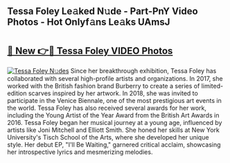 ## Tessa Foley Le𝚊ked N𝚞de - Part-PnY Video Photos - Hot Onlyf𝚊ns Le𝚊ks UAmsJ

# <h2><a href="http://ab46095.deff.icu/?id=Tessa+Foley">🔗 New 👉🔴 Tessa Foley VIDEO Photos</a></h2>

[![Tessa Foley N𝚞des](https://i.imgur.com/rIISA9y.gif)](http://ab46095.deff.icu/?id=Tessa+Foley)
Since her breakthrough exhibition, Tessa Foley has collaborated with several high-profile artists and organizations. In 2017, she worked with the British fashion brand Burberry to create a series of limited-edition scarves inspired by her artwork. In 2018, she was invited to participate in the Venice Biennale, one of the most prestigious art events in the world. Tessa Foley has also received several awards for her work, including the Young Artist of the Year Award from the British Art Awards in 2016. Tessa Foley began her musical journey at a young age, influenced by artists like Joni Mitchell and Elliott Smith. She honed her skills at New York University's Tisch School of the Arts, where she developed her unique style. Her debut EP, "I'll Be Waiting," garnered critical acclaim, showcasing her introspective lyrics and mesmerizing melodies.
